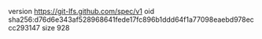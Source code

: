 version https://git-lfs.github.com/spec/v1
oid sha256:d76d6e343af528968641fede17fc896b1ddd64f1a77098eaebd978eccc293147
size 928
